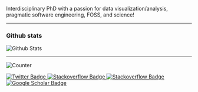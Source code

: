 <!--
**7yl4r/7yl4r** is a ✨ _special_ ✨ repository because its `README.md` (this file) appears on your GitHub profile.

Here are some ideas to get you started:

- 🔭 I’m currently working on ...
- 🌱 I’m currently learning ...
- 👯 I’m looking to collaborate on ...
- 🤔 I’m looking for help with ...
- 💬 Ask me about ...
- 📫 How to reach me: ...
- 😄 Pronouns: ...
- ⚡ Fun fact: ...
-->


<!-- <p align="left">
  <img style="width:6rem; height:auto; border-radius:1rem;" src="https://gtalarico.com/img/avatar.jpg"/>
</p> -->

Interdisciplinary PhD with a passion for data visualization/analysis, pragmatic software engineering, FOSS, and science! 

----


<!-- <div align="center"> -->
### Github stats

![Github Stats](https://github-readme-stats.vercel.app/api?username=7yl4r&show_icons=true&theme=default&hide_border=false&locale=en)

---

![Counter](https://komarev.com/ghpvc/?username=7yl4r&style=flat-square&label=Profile%20Views)

<a href="https://twitter.com/7yl4r">
    <img src="https://img.shields.io/badge/twitter-%231DA1F2.svg?style=for-the-badge&logo=twitter&logoColor=white" alt="Twitter Badge" />
</a>

<a href="https://tylar.info">
    <img src="https://img.shields.io/badge/gtalarico.com-333333.svg?style=for-the-badge&logo=Google%20Chrome&logoColor=white&url=https%3A%2F%2Fgtalarico.com" alt="Stackoverflow Badge" />
</a>

<a href="https://stackoverflow.com/users/1483986/7yl4r?tab=profile">
    <img src="https://img.shields.io/badge/stackoverflow-f48226.svg?style=for-the-badge&logo=stackoverflow&logoColor=white" alt="Stackoverflow Badge" />
</a>

<a href="https://scholar.google.com/citations?user=EaQInxUAAAAJ&hl=en">
  <img src="https://img.shields.io/badge/google__scholar-blue.svg?style=for-the-badge&logo=googlescholar&logoColor=white" alt="Google Scholar Badge" />
</a>
